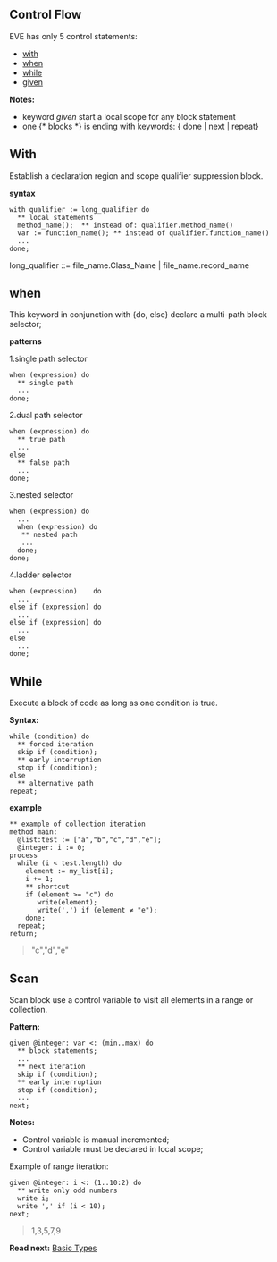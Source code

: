 ## Control Flow

EVE has only 5 control statements: 

* [with](#with)
* [when](#when)
* [while](#while)
* [given](#given)

**Notes:** 

* keyword _given_ start a local scope for any block statement
* one {* blocks *} is ending with keywords: { done \| next \| repeat}

## With

Establish a declaration region and scope qualifier suppression block. 

**syntax**
```
with qualifier := long_qualifier do
  ** local statements
  method_name();  ** instead of: qualifier.method_name()
  var := function_name(); ** instead of qualifier.function_name()
  ...
done;
```

long_qualifier ::= file_name.Class_Name | file_name.record_name

## when

This keyword in conjunction with {do, else} declare a multi-path block selector;

**patterns**

1.single path selector
```
when (expression) do
  ** single path
  ...
done;
```
  
2.dual path selector
```  
when (expression) do
  ** true path
  ...
else
  ** false path
  ...
done;
```
  
3.nested selector 
```  
when (expression) do
  ...
  when (expression) do
   ** nested path
   ...
  done;
done;
```

4.ladder selector

```  
when (expression)    do
  ...
else if (expression) do
  ...
else if (expression) do
  ... 
else
  ...
done;
```

## While

Execute a block of code as long as one condition is true.

**Syntax:**
```
while (condition) do
  ** forced iteration
  skip if (condition);
  ** early interruption
  stop if (condition);
else
  ** alternative path  
repeat;
```
**example**

```
** example of collection iteration
method main:
  @list:test := ["a","b","c","d","e"];
  @integer: i := 0;
process
  while (i < test.length) do
    element := my_list[i];
    i += 1;
    ** shortcut 
    if (element >= "c") do
       write(element);
       write(',') if (element ≠ "e");
    done;
  repeat;
return;
```
> "c","d","e"

## Scan

Scan block use a control variable to visit all elements in a range or collection.

**Pattern:**
``` 
given @integer: var <: (min..max) do
  ** block statements;
  ...
  ** next iteration
  skip if (condition);
  ** early interruption
  stop if (condition);
  ...
next;
```

**Notes:**    
* Control variable is manual incremented;
* Control variable must be declared in local scope;

Example of range iteration:
```
given @integer: i <: (1..10:2) do
  ** write only odd numbers
  write i;
  write ',' if (i < 10);
next;
```
> 1,3,5,7,9

**Read next:** [Basic Types](basic.md)